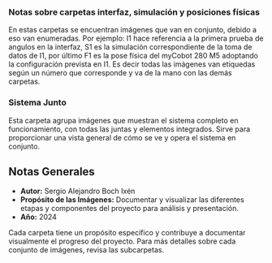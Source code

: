 ### Notas sobre carpetas interfaz, simulación y posiciones físicas
En estas carpetas se encuentran imágenes que van en conjunto, debido a eso van enumeradas. Por ejemplo: I1 hace referencia a la primera prueba de angulos en la interfaz, S1 es la simulación correspondiente de la toma de datos de I1, por último F1 es la pose física del myCobot 280 M5 adoptando la configuración prevista en I1. Es decir todas las imágenes van etiquedas según un número que corresponde y va de la mano con las demás carpetas. 

### Sistema Junto
Esta carpeta agrupa imágenes que muestran el sistema completo en funcionamiento, con todas las juntas y elementos integrados. Sirve para proporcionar una vista general de cómo se ve y opera el sistema en conjunto.

## Notas Generales
- **Autor:** Sergio Alejandro Boch Ixén
- **Propósito de las Imágenes:** Documentar y visualizar las diferentes etapas y componentes del proyecto para análisis y presentación.
- **Año:** 2024

Cada carpeta tiene un propósito específico y contribuye a documentar visualmente el progreso del proyecto. Para más detalles sobre cada conjunto de imágenes, revisa las subcarpetas.
